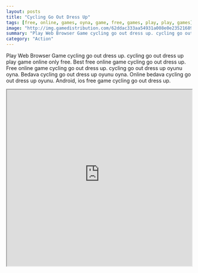 ```yaml
---
layout: posts
title: "Cycling Go Out Dress Up"
tags: [free, online, games, oyna, game, free, games, play, play, games]
image: "http://img.gamedistribution.com/62ddac333aa54931a008e0e235216897.jpg"
summary: "Play Web Browser Game cycling go out dress up. cycling go out dress up play game online only free. Best free online game cycling go out dress up. Free online game cycling go out dress up. cycling go out dress up oyunu oyna. Bedava cycling go out dress up oyunu oyna. Online bedava cycling go out dress up oyunu. Android, ios free game cycling go out dress up."
category: "Action"
---
```


Play Web Browser Game cycling go out dress up. cycling go out dress up play game online only free. Best free online game cycling go out dress up. Free online game cycling go out dress up. cycling go out dress up oyunu oyna. Bedava cycling go out dress up oyunu oyna. Online bedava cycling go out dress up oyunu. Android, ios free game cycling go out dress up.

<iframe width="100%" height="480px;" src="http://flash.gamedistribution.com?game=62ddac333aa54931a008e0e235216897"></iframe>